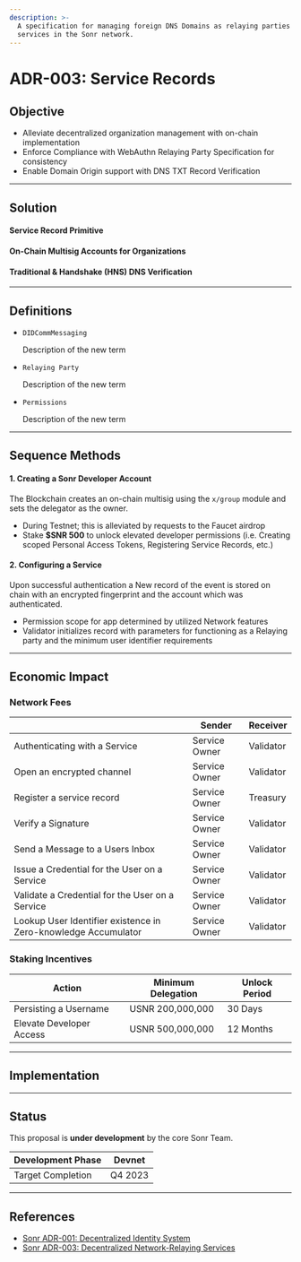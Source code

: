 ```yaml
---
description: >-
  A specification for managing foreign DNS Domains as relaying parties and
  services in the Sonr network.
---
```


# ADR-003: Service Records

## O**bjective**

* Alleviate decentralized organization management with on-chain implementation
* Enforce Compliance with WebAuthn Relaying Party Specification for consistency
* Enable Domain Origin support with DNS TXT Record Verification

***

## Solution

#### Service Record Primitive

#### On-Chain Multisig Accounts for Organizations

#### Traditional & Handshake (HNS) DNS Verification

***

## Definitions

*   `DIDCommMessaging`

    Description of the new term
*   `Relaying Party`

    Description of the new term
*   `Permissions`

    Description of the new term

***

## Sequence Methods

#### 1. Creating a Sonr Developer Account

The Blockchain creates an on-chain multisig using the `x/group` module and sets the delegator as the owner.

* During Testnet; this is alleviated by requests to the Faucet airdrop
* Stake **$SNR 500** to unlock elevated developer permissions (i.e. Creating scoped Personal Access Tokens, Registering Service Records, etc.)

#### 2. Configuring a Service

Upon successful authentication a New record of the event is stored on chain with an encrypted fingerprint and the account which was authenticated.

* Permission scope for app determined by utilized Network features
* Validator initializes record with parameters for functioning as a Relaying party and the minimum user identifier requirements

***

## Economic Impact

### Network Fees

|                                                                | Sender        | Receiver  |
| -------------------------------------------------------------- | ------------- | --------- |
| Authenticating with a Service                                  | Service Owner | Validator |
| Open an encrypted channel                                      | Service Owner | Validator |
| Register a service record                                      | Service Owner | Treasury  |
| Verify a Signature                                             | Service Owner | Validator |
| Send a Message to a Users Inbox                                | Service Owner | Validator |
| Issue a Credential for the User on a Service                   | Service Owner | Validator |
| Validate a Credential for the User on a Service                | Service Owner | Validator |
| Lookup User Identifier existence in Zero-knowledge Accumulator | Service Owner | Validator |

### Staking Incentives

| Action                   | Minimum Delegation | Unlock Period |
| ------------------------ | ------------------ | ------------- |
| Persisting a Username    | USNR 200,000,000   | 30 Days       |
| Elevate Developer Access | USNR 500,000,000   | 12 Months     |

***

## Implementation

***

## Status

This proposal is **under development** by the core Sonr Team.

| Development Phase | Devnet  |
| ----------------- | ------- |
| Target Completion | Q4 2023 |

***

## References

* [Sonr ADR-001: Decentralized Identity System](https://www.notion.so/ADR-002-Decentralized-Identity-Specification-01102d0fa712448b8893fe1bdc689d1e?pvs=21)
* [Sonr ADR-003: Decentralized Network-Relaying Services](https://www.notion.so/ADR-003-Authoritative-Application-Records-9b579f508d14454bbe995c9dc430c345?pvs=21)
